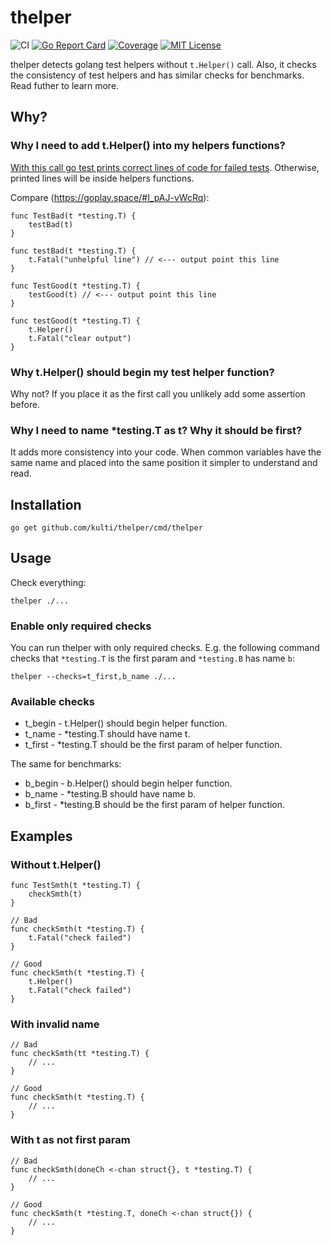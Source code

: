 # thelper

![CI](https://github.com/kulti/thelper/workflows/CI/badge.svg)
[![Go Report Card](https://goreportcard.com/badge/github.com/kulti/thelper)](https://goreportcard.com/report/github.com/kulti/thelper)
[![Coverage](https://coveralls.io/repos/github/kulti/thelper/badge.svg?branch=master)](https://coveralls.io/github/kulti/thelper?branch=master)
[![MIT License](http://img.shields.io/badge/license-MIT-blue.svg?style=flat)](LICENSE)

thelper detects golang test helpers without `t.Helper()` call. Also, it checks the consistency of test helpers and has similar checks for benchmarks. Read futher to learn more.

## Why?
### Why I need to add t.Helper() into my helpers functions?

[With this call go test prints correct lines of code for failed tests](https://golang.org/pkg/testing/#T.Helper
). Otherwise, printed lines will be inside helpers functions.

Compare (https://goplay.space/#I_pAJ-vWcRq):
```
func TestBad(t *testing.T) {
	testBad(t)
}

func testBad(t *testing.T) {
	t.Fatal("unhelpful line") // <--- output point this line
}

func TestGood(t *testing.T) {
	testGood(t) // <--- output point this line
}

func testGood(t *testing.T) {
	t.Helper()
	t.Fatal("clear output")
}
```

### Why t.Helper() should begin my test helper function?

Why not? If you place it as the first call you unlikely add some assertion before.

### Why I need to name *testing.T as t? Why it should be first?

It adds more consistency into your code. When common variables have the same name and placed into the same position it simpler to understand and read.

## Installation

```
go get github.com/kulti/thelper/cmd/thelper
```

## Usage

Check everything:
```
thelper ./...
```

### Enable only required checks

You can run thelper with only required checks. E.g. the following command checks that `*testing.T` is the first param and `*testing.B` has name `b`:
```
thelper --checks=t_first,b_name ./...
```

### Available checks
* t_begin - t.Helper() should begin helper function.
* t_name - *testing.T should have name t.
* t_first - *testing.T should be the first param of helper function.

The same for benchmarks:
* b_begin - b.Helper() should begin helper function.
* b_name - *testing.B should have name b.
* b_first - *testing.B should be the first param of helper function.

## Examples

### Without t.Helper()

```
func TestSmth(t *testing.T) {
	checkSmth(t)
}

// Bad
func checkSmth(t *testing.T) {
	t.Fatal("check failed")
}

// Good
func checkSmth(t *testing.T) {
	t.Helper()
	t.Fatal("check failed")
}
```

### With invalid name

```
// Bad
func checkSmth(tt *testing.T) {
    // ...
}

// Good
func checkSmth(t *testing.T) {
    // ...
}
```

### With t as not first param

```
// Bad
func checkSmth(doneCh <-chan struct{}, t *testing.T) {
    // ...
}

// Good
func checkSmth(t *testing.T, doneCh <-chan struct{}) {
    // ...
}
```

